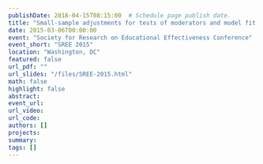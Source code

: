 ```yaml
---
publishDate: 2018-04-15T08:15:00  # Schedule page publish date.
title: "Small-sample adjustments for tests of moderators and model fit using robust variance estimation in meta-regression"
date: 2015-03-06T00:00:00
event: "Society for Research on Educational Effectiveness Conference"
event_short: "SREE 2015"
location: "Washington, DC"
featured: false
url_pdf: ""
url_slides: "/files/SREE-2015.html"
math: false
highlight: false
abstract: 
event_url: 
url_video: 
url_code: 
authors: []
projects: 
summary: 
tags: []
---
```

